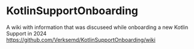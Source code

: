 # KotlinSupportOnboarding

A wiki with information that was discuseed while onboarding a new Kotlin Support in 2024
https://github.com/Verksemd/KotlinSupportOnboarding/wiki
